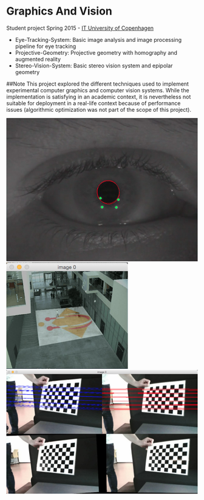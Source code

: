 Graphics And Vision
===================

Student project Spring 2015 - [IT University of Copenhagen](www.itu.dk/en)

* Eye-Tracking-System: Basic image analysis and image processing pipeline for eye tracking
* Projective-Geometry: Projective geometry with homography and augmented reality
* Stereo-Vision-System: Basic stereo vision system and epipolar geometry

##Note
This project explored the different techniques used to implement experimental computer graphics and computer vision systems. While the implementation is satisfying in an academic context, it is nevertheless not suitable for deployment in a real-life context because of performance issues (algorithmic optimization was not part of the scope of this project).

<img alt="Eye Tracking" src="Eye-Tracking-System/eye-tracking.jpg"/>
<img alt="Projection" src="Projective-Geometry/projection.jpg"/>
<img alt="Epipolar Lines" src="Stereo-Vision-System/epipolar-lines.jpg"/>





